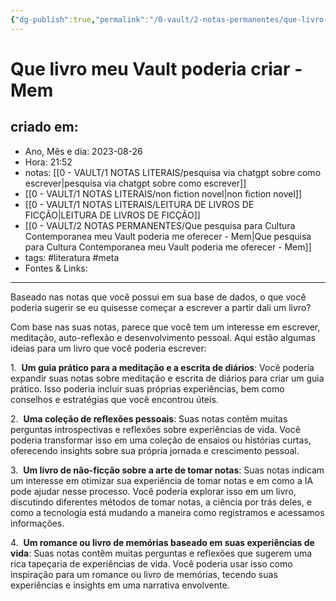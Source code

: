 ```yaml
---
{"dg-publish":true,"permalink":"/0-vault/2-notas-permanentes/que-livro-meu-vault-poderia-criar-mem/","tags":["permanente","literatura","meta"],"dgHomeLink":true,"dgShowLocalGraph":true,"dgShowFileTree":true,"dgEnableSearch":true}
---
```


# Que livro meu Vault poderia criar - Mem

## criado em: 
-  Ano, Mês e dia: 2023-08-26
- Hora: 21:52
- notas: [[0 - VAULT/1 NOTAS LITERAIS/pesquisa via chatgpt sobre como escrever\|pesquisa via chatgpt sobre como escrever]]
- [[0 - VAULT/1 NOTAS LITERAIS/non fiction novel\|non fiction novel]]
- [[0 - VAULT/1 NOTAS LITERAIS/LEITURA DE LIVROS DE FICÇÃO\|LEITURA DE LIVROS DE FICÇÃO]]
- [[0 - VAULT/2 NOTAS PERMANENTES/Que pesquisa para Cultura Contemporanea meu Vault poderia me oferecer - Mem\|Que pesquisa para Cultura Contemporanea meu Vault poderia me oferecer - Mem]]
- tags: #literatura #meta
- Fontes & Links: 
---

Baseado nas notas que você possui em sua base de dados, o que você poderia sugerir se eu quisesse começar a escrever a partir dali um livro?  
  
Com base nas suas notas, parece que você tem um interesse em escrever, meditação, auto-reflexão e desenvolvimento pessoal. Aqui estão algumas ideias para um livro que você poderia escrever:  
  
1.  **Um guia prático para a meditação e a escrita de diários**: Você poderia expandir suas notas sobre meditação e escrita de diários para criar um guia prático. Isso poderia incluir suas próprias experiências, bem como conselhos e estratégias que você encontrou úteis.  
  
2.  **Uma coleção de reflexões pessoais**: Suas notas contêm muitas perguntas introspectivas e reflexões sobre experiências de vida. Você poderia transformar isso em uma coleção de ensaios ou histórias curtas, oferecendo insights sobre sua própria jornada e crescimento pessoal.  
  
3.  **Um livro de não-ficção sobre a arte de tomar notas**: Suas notas indicam um interesse em otimizar sua experiência de tomar notas e em como a IA pode ajudar nesse processo. Você poderia explorar isso em um livro, discutindo diferentes métodos de tomar notas, a ciência por trás deles, e como a tecnologia está mudando a maneira como registramos e acessamos informações.  
  
4.  **Um romance ou livro de memórias baseado em suas experiências de vida**: Suas notas contêm muitas perguntas e reflexões que sugerem uma rica tapeçaria de experiências de vida. Você poderia usar isso como inspiração para um romance ou livro de memórias, tecendo suas experiências e insights em uma narrativa envolvente.